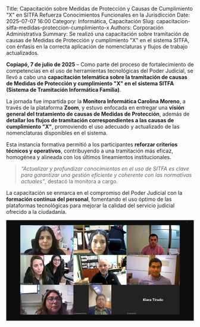 Title: Capacitación sobre Medidas de Protección y Causas de Cumplimiento "X" en SITFA Refuerza Conocimientos Funcionales en la Jurisdicción
Date: 2025-07-07 16:00
Category: Informática, Capacitación
Slug: capacitacion-sitfa-medidas-proteccion-cumplimiento-x
Authors: Corporación Administrativa
Summary: Se realizó una capacitación sobre tramitación de causas de Medidas de Protección y cumplimiento "X" en el sistema SITFA, con énfasis en la correcta aplicación de nomenclaturas y flujos de trabajo actualizados.

**Copiapó, 7 de julio de 2025** – Como parte del proceso de fortalecimiento de competencias en el uso de herramientas tecnológicas del Poder Judicial, se llevó a cabo una **capacitación telemática sobre la tramitación de causas de Medidas de Protección y cumplimiento "X" en el sistema SITFA (Sistema de Tramitación Informática Familia)**.

La jornada fue impartida por la **Monitora Informática Carolina Moreno**, a través de la plataforma **Zoom**, y estuvo enfocada en entregar una **visión general del tratamiento de causas de Medidas de Protección**, además de **detallar los flujos de tramitación correspondientes a las causas de cumplimiento "X"**, promoviendo el uso adecuado y actualizado de las nomenclaturas disponibles en el sistema.

Esta instancia formativa permitió a los participantes **reforzar criterios técnicos y operativos**, contribuyendo a una tramitación más eficaz, homogénea y alineada con los últimos lineamientos institucionales.

> *“Actualizar y profundizar conocimientos en el uso de SITFA es clave para garantizar una gestión eficiente y coherente con las normativas actuales”*, destacó la monitora a cargo.

La capacitación se enmarca en el compromiso del Poder Judicial con la **formación continua del personal**, fomentando el uso óptimo de las plataformas tecnológicas para mejorar la calidad del servicio judicial ofrecido a la ciudadanía.

![capacitacion-sitfa](images/Pic-15.jpeg)
